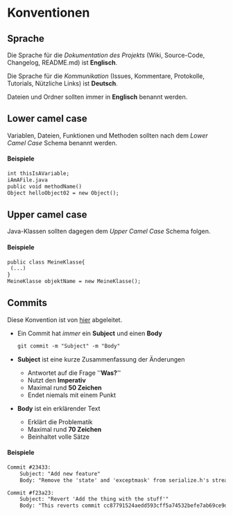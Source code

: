 # Konventionen

## Sprache

Die Sprache für die _Dokumentation des Projekts_ (Wiki, Source-Code, Changelog, README.md) ist **Englisch**.

Die Sprache für die _Kommunikation_ (Issues, Kommentare, Protokolle, Tutorials, Nützliche Links) ist **Deutsch**.

Dateien und Ordner sollten immer in **Englisch** benannt werden.

## Lower camel case

Variablen, Dateien, Funktionen und Methoden sollten nach dem _Lower Camel Case_ Schema benannt werden.

#### Beispiele

```markdown
int thisIsAVariable;
iAmAFile.java
public void methodName()
Object helloObject02 = new Object();
```

## Upper camel case

Java-Klassen sollten dagegen dem _Upper Camel Case_ Schema folgen.

#### Beispiele

```markdown
public class MeineKlasse{
 (...)
}
MeineKlasse objektName = new MeineKlasse();
```

## Commits

Diese Konvention ist von [hier](https://chris.beams.io/posts/git-commit/) abgeleitet.

- Ein Commit hat _immer_ ein **Subject** und einen **Body** 

  ```markdown
  git commit -m "Subject" -m "Body"
  ```

- **Subject** ist eine kurze Zusammenfassung der Änderungen

  - Antwortet auf die Frage ''**Was?**''
  - Nutzt den **Imperativ**
  - Maximal rund **50 Zeichen**
  - Endet niemals mit einem Punkt

- **Body** ist ein erklärender Text

  - Erklärt die Problematik
  - Maximal rund **70 Zeichen**
  - Beinhaltet volle Sätze

#### Beispiele

```markdown
Commit #23433:
	Subject: "Add new feature"
	Body: "Remove the 'state' and 'exceptmask' from serialize.h's stream implementations, as well as related methods."
```
```markdown
Commit #f23a23:
	Subject: "Revert 'Add the thing with the stuff'"
	Body: "This reverts commit cc87791524aedd593cff5a74532befe7ab69ce9d."
```
